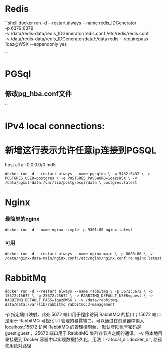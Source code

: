 # Redis

``shell
docker run -d --restart always --name redis_IDGenerator \
           -p 6379:6379 \
           -v /data/redis-data/redis_IDGenerator/redis.conf:/etc/redis/redis.conf \
           -v /data/redis-data/redis_IDGenerator/data/:/data redis --requirepass 1qaz@WSX --appendonly yes
           
``

# PGSql

## 修改pg_hba.conf文件
``
# IPv4 local connections:
# 新增这行表示允许任意ip连接到PGSQL
host  all    all    0.0.0.0/0    md5

``
docker run -d --restart always --name pgsqldb \
           -p 5432:5432 \
           -e POSTGRES_USER=postgres \
           -e POSTGRES_PASSWORD=1qaz@WSX \
           -v /data/pgsql-data:/var/lib/postgresql/data \
           postgres:latest 
``

# Nginx

### 最简单的nginx
``
docker run -d --name nginx-simple -p 9301:80 nginx:latest
``
### 可用
``
docker run -d --restart always --name nginx-main \
           -p 8080:80 \
           -v /data/nginx-data-main/nginx.conf:/etc/nginx/nginx.conf:ro nginx:latest
``
# RabbitMq

``
docker run -d --restart always --name rabbitmq \
           -p 5672:5672 \
           -p 15672:15672 \
           -p 25672:25672 \
           -e RABBITMQ_DEFAULT_USER=guest \
           -e RABBITMQ_DEFAULT_PASS=1qaz@WSX \
           -v /data/rabbitmq-data/data:/var/lib/rabbitmq rabbitmq:3-management
``

-p 指定端口映射，此处 5672 端口用于程序访问 RabbitMQ 的接口；15672 端口是用于 RabbitMQ 可视化 UI 管理的暴露端口，可以通过在浏览器中输入 localhost:15672 访问 RabbitMQ 的管理控制台，
默认登陆账号密码是 guest,guest；
25672 端口用于 RabbitMQ 集群各节点之间的通讯。
-v 将本地目录挂载到 Docker 容器中以实现数据持久化，用法：-v local_dir:docker_dir, 路径使用绝对路径

